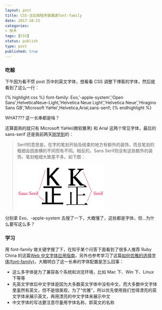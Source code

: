 ```yaml
---
layout: post
title: CSS-当后端程序猿遭遇font-family
date: 2017-10-23
categories:
- 技术
tags: [CSS]
status: publish
type: post
published: true
---
```


### 吃鲸

下午因为看不惯 post 页中的英文字体，想看看 CSS 调整下博客的字体，然后就看到了这么一行：

{% highlight css %}
  font-family: Exo,'-apple-system','Open Sans',HelveticaNeue-Light,'Helvetica Neue Light','Helvetica Neue','Hiragino Sans GB','Microsoft YaHei',Helvetica,Arial,sans-serif;
{% endhighlight %}

WHAT??? 这一长串都是啥？

还算面熟的就只有 Microsoft YaHei(微软雅黑) 和 Arial 这两个常见字体，最后的 sans-serif 还是我前两天[刚学到](https://kb.cnblogs.com/page/192018/)的：

> Serif的意思是，在字的笔划开始及结束的地方有额外的装饰，而且笔划的粗细会因直横的不同而有不同。相反的，Sans Serif则没有这些额外的装饰，笔划粗细大致差不多。如下图：
>
> ![Serif和Sans Serif的区别.jpg](/images/blog_img/20171023/diff.jpg)

分别拿 Exo、-apple-system 去搜了一下，大概懂了，这些都是字体，但...为什么要写这么多？

### 学习

用 font-family 做关键字搜了下，在知乎某个问答下面看到了很多人推荐 Ruby China 的这篇[Web 中文字体应用指南](https://ruby-china.org/topics/14005)，另外也参考学习了这篇[如何优雅的选择字体(font-family)](https://segmentfault.com/a/1190000006110417)，大概明白了这一长串的字体配置是怎么回事：

* 这么多字体是为了兼容各个系统和浏览环境，比如 Mac 下、Win 下、Linux 下等等
* 先英文字体后中文字体是因为大多数英文字体中没有中文，而大多数中文字体里虽然有英文，但不是很美观，为了“优雅”，所以优先使用我们觉得漂亮的英文字体来展示英文，再用漂亮的中文字体来展示中文
* 中文字体的写法要注意尽量用字体名称，即英文的名称
